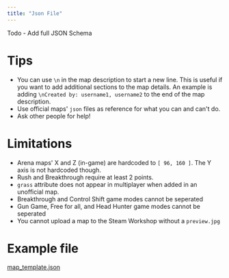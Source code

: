 ```yaml
---
title: "Json File"
---
```


Todo - Add full JSON Schema

# Tips
* You can use `\n` in the map description to start a new line. This is useful if you want to add additional sections to the map details. An example is adding `\nCreated by: username1, username2` to the end of the map description.
* Use official maps' `json` files as reference for what you can and can't do.
* Ask other people for help!

# Limitations
* Arena maps' X and Z (in-game) are hardcoded to `[ 96, 160 ]`. The Y axis is not hardcoded though.
* Rush and Breakthrough require at least 2 points.
* `grass` attribute does not appear in multiplayer when added in an unofficial map.
* Breakthrough and Control Shift game modes cannot be seperated
* Gun Game, Free for all, and Head Hunter game modes cannot be seperated
* You cannot upload a map to the Steam Workshop without a `preview.jpg`

# Example file
[map_template.json](/map_template.json)